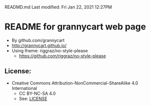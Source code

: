 READMD.md
Last modified: Fri Jan 22, 2021  12:27PM

# README for grannycart web page
* By github.com/grannycart
* http://grannycart.github.io/
* Using theme: riggraz/no-style-please
	* https://github.com/riggraz/no-style-please

## License:
* Creative Commons Attribution-NonCommercial-ShareAlike 4.0 International
	* CC BY-NC-SA 4.0
	* See: [LICENSE](./LICENSE)






